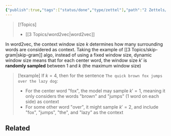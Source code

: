 ```yaml
---
{"publish":true,"tags":["status/done","type/zettel"],"path":"2 Zettels/dynamic window size in word2vec.md","permalink":"/2-zettels/dynamic-window-size-in-word2vec/","PassFrontmatter":true}
---
```




> [!Topics]
> - [[3 Topics/word2vec\|word2vec]]

In word2vec, the context window size $k$ determines how many surrounding words are considered as context. Taking the example of [[3 Topics/skip-gram\|skip-gram]] algo, instead of using a fixed window size, dynamic window size means that for each center word, the window size $k'$ is **randomly sampled** between 1 and $k$ (the maximum window size)

> [!example]
> If $k=4$, then for the sentence `The quick brown fox jumps over the lazy dog`:
> - For the center word "fox", the model may sample $k'=1$, meaning it only considers the words "brown" and "jumps" (1 word on each side) as context
> - For some other word "over", it might sample $k'=2$, and include "fox", "jumps", "the", and "lazy" as the context

## Related
